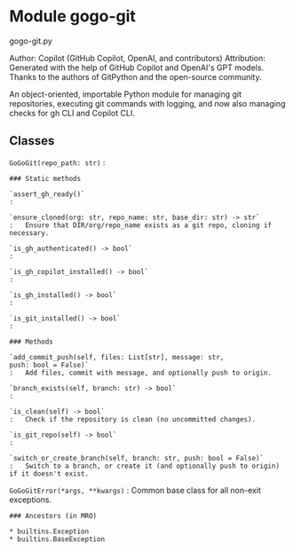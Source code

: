 Module gogo-git
===============
gogo-git.py

Author: Copilot (GitHub Copilot, OpenAI, and contributors)
Attribution: Generated with the help of GitHub Copilot and OpenAI's GPT models. Thanks to the authors of GitPython and the open-source community.

An object-oriented, importable Python module for managing git repositories, executing git commands with logging, 
and now also managing checks for gh CLI and Copilot CLI.

Classes
-------

`GoGoGit(repo_path: str)`
:   

    ### Static methods

    `assert_gh_ready()`
    :

    `ensure_cloned(org: str, repo_name: str, base_dir: str) ‑> str`
    :   Ensure that DIR/org/repo_name exists as a git repo, cloning if necessary.

    `is_gh_authenticated() ‑> bool`
    :

    `is_gh_copilot_installed() ‑> bool`
    :

    `is_gh_installed() ‑> bool`
    :

    `is_git_installed() ‑> bool`
    :

    ### Methods

    `add_commit_push(self, files: List[str], message: str, push: bool = False)`
    :   Add files, commit with message, and optionally push to origin.

    `branch_exists(self, branch: str) ‑> bool`
    :

    `is_clean(self) ‑> bool`
    :   Check if the repository is clean (no uncommitted changes).

    `is_git_repo(self) ‑> bool`
    :

    `switch_or_create_branch(self, branch: str, push: bool = False)`
    :   Switch to a branch, or create it (and optionally push to origin) if it doesn't exist.

`GoGoGitError(*args, **kwargs)`
:   Common base class for all non-exit exceptions.

    ### Ancestors (in MRO)

    * builtins.Exception
    * builtins.BaseException